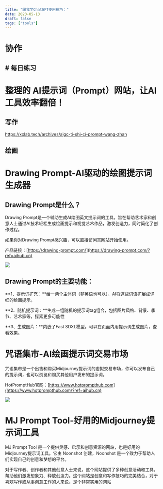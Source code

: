 ```yaml
---
title: "跟我学ChatGPT使用技巧："
date: 2023-05-13
draft: false
tags: ["tools"]
---
```








# 协作







## # 每日练习





# 整理的 AI提示词（Prompt）网站，让AI工具效率翻倍！

## 写作



https://xxlab.tech/archives/aigc-ti-shi-ci-prompt-wang-zhan





## 绘画



# Drawing Prompt-AI驱动的绘图提示词生成器

## Drawing Prompt是什么？

Drawing Prompt是一个辅助生成AI绘图英文提示词的工具，旨在帮助艺术家和创意人士通过AI技术轻松生成绘画提示和视觉艺术作品，激发创造力，同时简化了创作过程。

如果你对Drawing Prompt感兴趣，可以直接访问其网站开始使用。

产品链接：[https://drawing-prompt.com/](https://drawing-prompt.com/?ref=aihub.cn)

![](https://www.aihub.cn/wp-content/uploads/2024/01/1706322977-image.png)

## Drawing Prompt的主要功能：

**1、提示词扩充：**给一两个主体词（非英语也可以），AI将这些词语扩展成详细的绘画提示。

**2、随机提示词：**生成一组随机的提示词tag组合，包括图片风格、背景、季节、艺术家等，探索更多可能性

**3、生成图片：**内嵌了Fast SDXL模型，可以在页面内用提示词生成图片，查看效果。





# 咒语集市-AI绘画提示词交易市场

咒语集市是一个出售和购买Midjourney提示词的虚拟交易市场，你可以发布自己的提示词，也可以浏览和购买其他用户发布的提示词。

HotPromptHub官网：[https://www.hotprompthub.com](https://www.hotprompthub.com/?ref=aihub.cn)



![](https://www.aihub.cn/wp-content/uploads/2024/01/1704968892-1704968726-image-1.png)





# MJ Prompt Tool-好用的Midjourney提示词工具

MJ Prompt Tool 是一个提供灵感、启示和创意资源的网站，也是好用的Midjourney提示词工具。它由 Noonshot 创建，Noonshot 是一个致力于帮助人们实现自己的创意和梦想的平台。

对于写作者、创作者和其他创意人士来说，这个网站提供了多种创意活动和工具，帮助他们激发想象力、释放创造力。这个网站是创意和写作技巧的完美结合，对于喜欢写作或从事创意工作的人来说，是个非常实用的网站
